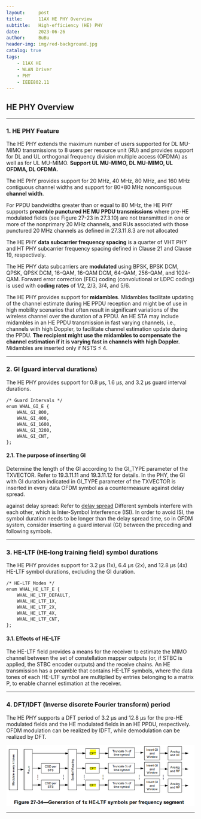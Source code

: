 ```yaml
---
layout:     post
title:      11AX HE PHY Overview
subtitle:   High-efficiency (HE) PHY
date:       2023-06-26
author:     BuBu
header-img: img/red-background.jpg
catalog: true
tags:
    - 11AX HE
    - WLAN Driver
    - PHY
    - IEEE802.11
---
```



## HE PHY Overview

----------
### 1. HE PHY Feature

The HE PHY extends the maximum number of users supported for DL MU-MIMO transmissions to 8 users per resource unit (RU) and provides support for DL and UL orthogonal frequency division multiple access (OFDMA) as well as for UL MU-MIMO. **Support UL MU-MIMO, DL MU-MIMO, UL OFDMA, DL OFDMA.**
	
The HE PHY provides support for 20 MHz, 40 MHz, 80 MHz, and 160 MHz contiguous channel widths and support for 80+80 MHz noncontiguous **channel width**.

For PPDU bandwidths greater than or equal to 80 MHz, the HE PHY supports **preamble punctured HE MU PPDU transmissions** where pre-HE modulated fields (see Figure 27-23 in 27.3.10) are not transmitted in one or more of the nonprimary 20 MHz channels, and RUs associated with those punctured 20 MHz channels as defined in 27.3.11.8.3 are not allocated

The HE PHY **data subcarrier frequency spacing** is a quarter of VHT PHY and HT PHY subcarrier frequency spacing defined in Clause 21 and Clause 19, respectively.

The HE PHY data subcarriers are **modulated** using BPSK, BPSK DCM, QPSK, QPSK DCM, 16-QAM, 16-QAM DCM, 64-QAM, 256-QAM, and 1024-QAM. Forward error correction (FEC) coding (convolutional or LDPC coding) is used with **coding rates** of 1/2, 2/3, 3/4, and 5/6.

The HE PHY provides support for **midambles**. Midambles facilitate updating of the channel estimate during HE PPDU reception and might be of use in high mobility scenarios that often result in significant variations of the wireless channel over the duration of a PPDU.
An HE STA may include midambles in an HE PPDU transmission in fast varying channels, i.e., channels with high Doppler, to facilitate channel estimation update during the PPDU. **The recipient might use the midambles to compensate the channel estimation if it is varying fast in channels with high Doppler.** Midambles are inserted only if NSTS ≤ 4. 

----------
### 2. GI (guard interval durations)

The HE PHY provides support for 0.8 µs, 1.6 µs, and 3.2 µs guard interval durations.
	
	/* Guard Intervals */
	enum WHAL_GI_E {
    	WHAL_GI_800,
    	WHAL_GI_400,
    	WHAL_GI_1600,
    	WHAL_GI_3200,
    	WHAL_GI_CNT,
	};
	
#### 2.1. The purpose of inserting GI

Determine the length of the GI according to the GI_TYPE parameter of the TXVECTOR. Refer to 19.3.11.11 and 19.3.11.12 for details.
In the PHY, the GI with GI duration indicated in GI_TYPE parameter of the TXVECTOR is inserted in every data OFDM symbol as a countermeasure against delay spread.

against delay spread: Refer to [delay spread](https://zhuanlan.zhihu.com/p/515351041)
Different symbols interfere with each other, which is Inter-Symbol Interference (ISI).
In order to avoid ISI, the symbol duration needs to be longer than the delay spread time, so in OFDM system, consider inserting a guard interval (GI) between the preceding and following symbols.

----------
### 3. HE-LTF (HE-long training field) symbol durations

The HE PHY provides support for 3.2 µs (1x), 6.4 µs (2x), and 12.8 µs (4x) HE-LTF symbol durations, excluding the GI duration.

	/* HE-LTF Modes */
	enum WHAL_HE_LTF_E {
    	WHAL_HE_LTF_DEFAULT,
    	WHAL_HE_LTF_1X,
    	WHAL_HE_LTF_2X,
    	WHAL_HE_LTF_4X,
    	WHAL_HE_LTF_CNT,
	};

#### 3.1. Effects of HE-LTF

The HE-LTF field provides a means for the receiver to estimate the MIMO channel between the set of constellation mapper outputs (or, if STBC is applied, the STBC encoder outputs) and the receive chains.
An HE transmission has a preamble that contains HE-LTF symbols, where the data tones of each HE-LTF symbol are multiplied by entries belonging to a matrix P, to enable channel estimation at the receiver. 

----------
### 4. DFT/IDFT (Inverse discrete Fourier transform) period
	
The HE PHY supports a DFT period of 3.2 µs and 12.8 µs for the pre-HE modulated fields and the HE modulated fields in an HE PPDU, respectively.   
OFDM modulation can be realized by IDFT, while demodulation can be realized by DFT.  

<img src="/img/post/2023-06-27-OFDM-IDFT.png"/>

----------
